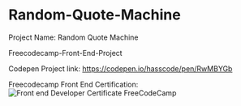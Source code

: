 # Random-Quote-Machine
Project Name: Random Quote Machine

Freecodecamp-Front-End-Project

Codepen Project link:  https://codepen.io/hasscode/pen/RwMBYGb

Freecodecamp Front End Certification: 
![Front end Developer Certificate FreeCodeCamp](https://user-images.githubusercontent.com/113137077/196757548-06e638fa-1144-474c-b680-f27cc49f8a12.PNG)

